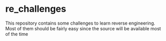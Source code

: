 # re_challenges
This repository contains some challenges to learn reverse engineering. Most of them should be fairly easy since the source will be available most of the time
